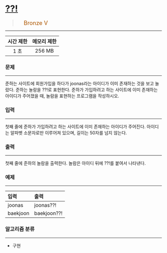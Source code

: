 # [??!](https://www.acmicpc.net/problem/10926)

> <img src="https://d2gd6pc034wcta.cloudfront.net/tier/1.svg" width="16" heigth="21" style = "vertical-align: middle;"/>&nbsp;<span style="font-size: 18px; color: #ad5600;">Bronze V</span>

***

<div align="center">

|시간 제한|메모리 제한|
|:---:|:---:|
|1 초 |256 MB|

</div>

### 문제

***

준하는 사이트에 회원가입을 하다가 joonas라는 아이디가 이미 존재하는 것을 보고 놀랐다. 준하는 놀람을 ??!로 표현한다. 준하가 가입하려고 하는 사이트에 이미 존재하는 아이디가 주어졌을 때, 놀람을 표현하는 프로그램을 작성하시오.

### 입력

***

첫째 줄에 준하가 가입하려고 하는 사이트에 이미 존재하는 아이디가 주어진다. 아이디는 알파벳 소문자로만 이루어져 있으며, 길이는 50자를 넘지 않는다.

### 출력

***

첫째 줄에 준하의 놀람을 출력한다. 놀람은 아이디 뒤에 ??!를 붙여서 나타낸다.

### 예제

***

|입력|출력|
|:---|:---|
|joonas|joonas??!|
|baekjoon|baekjoon??!|

### 알고리즘 분류

***

* 구현

